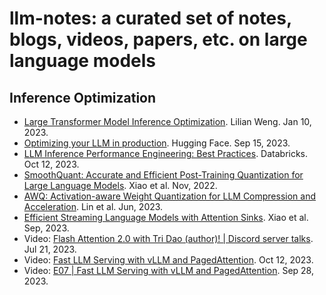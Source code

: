 # llm-notes: a curated set of notes, blogs, videos, papers, etc. on large language models

## Inference Optimization
- [Large Transformer Model Inference Optimization](https://lilianweng.github.io/posts/2023-01-10-inference-optimization/). Lilian Weng. Jan 10, 2023.
- [Optimizing your LLM in production](https://huggingface.co/blog/optimize-llm). Hugging Face. Sep 15, 2023.
- [LLM Inference Performance Engineering: Best Practices](https://www.databricks.com/blog/llm-inference-performance-engineering-best-practices). Databricks. Oct 12, 2023.
- [SmoothQuant: Accurate and Efficient Post-Training Quantization for Large Language Models](https://hanlab.mit.edu/projects/smoothquant). Xiao et al. Nov, 2022.
- [AWQ: Activation-aware Weight Quantization for LLM Compression and Acceleration](https://hanlab.mit.edu/projects/awq). Lin et al. Jun, 2023.
- [Efficient Streaming Language Models with Attention Sinks](https://hanlab.mit.edu/projects/streamingllm). Xiao et al. Sep, 2023.
- Video: [Flash Attention 2.0 with Tri Dao (author)! | Discord server talks](https://www.youtube.com/watch?v=IoMSGuiwV3g). Jul 21, 2023.
- Video: [Fast LLM Serving with vLLM and PagedAttention](https://www.youtube.com/watch?v=5ZlavKF_98U). Oct 12, 2023.
- Video: [E07 | Fast LLM Serving with vLLM and PagedAttention](https://www.youtube.com/watch?v=Oq2SN7uutbQ). Sep 28, 2023.